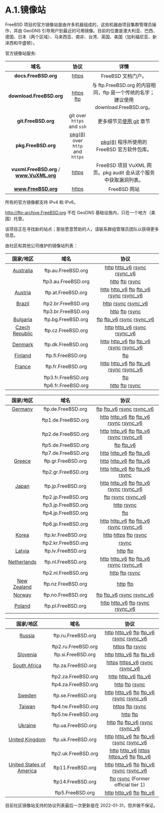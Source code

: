 # A.1.镜像站

FreeBSD 项目的官方镜像站是由许多机器组成的，这些机器由项目集群管理员操作，并由 GeoDNS 引导用户到最近的可用镜像。目前的位置是澳大利亚、巴西、德国、日本（两个区域）、马来西亚、南非、台湾、英国、美国（加利福尼亚、新泽西和华盛顿）。

官方镜像站服务:

|                    域名                    |                                                 协议                                                  |                                                       详情                                                        |
| :----------------------------------------: | :---------------------------------------------------------------------------------------------------: | :---------------------------------------------------------------------------------------------------------------: |
|          **docs.FreeBSD.org**              |                                  [https](https://docs.freebsd.org/)                                   |                                                 FreeBSD 文档门户。                                                |
|          **download.FreeBSD.org**          |         [https](https://download.freebsd.org/) [ftp](ftp://download.freebsd.org/pub/FreeBSD/)         |               与 ftp.FreeBSD.org 的内容相同，ftp 是一个传统的名字；建议使用 download.FreeBSD.org。                |
|            **git.FreeBSD.org**             |                                      git over `https` and `ssh`                                       |                更多细节见[使用 git](https://docs.freebsd.org/en/books/handbook/mirrors/#git) 章节                 |
|            **pkg.FreeBSD.org**             | [pkg(8)](https://www.freebsd.org/cgi/man.cgi?query=pkg&sektion=8&format=html) over `http` and `https` | [pkg(8)](https://www.freebsd.org/cgi/man.cgi?query=pkg&sektion=8&format=html) 程序所使用的 FreeBSD 官方软件包库。 |
| **vuxml.FreeBSD.org** / **www.VuXML.org**  |                                    [https](https://www.vuxml.org/)                                    |                          FreeBSD 项目 VuXML 网页。pkg audit 会从这个服务中获取漏洞列表。                          |
|           **www.FreeBSD.org**              |                                   [https](https://www.freebsd.org/)                                   |                                                   FreeBSD 网站                                                    |

所有的官方镜像都支持 IPv4 和 IPv6。

<http://ftp-archive.FreeBSD.org> 不在 GeoDNS 基础设施内，只在一个地方（美国）托管。

该项目正在寻找新的站点；那些愿意赞助的人，请联系群组管理员团队以获得更多信息。

由社区和其他公司维护的镜像站列表：

|                     **国家/地区**                     |      **域名**       |                                                                                                                                              **协议**                                                                                                                                              |
| :---------------------------------------------------: | :-----------------: | :------------------------------------------------------------------------------------------------------------------------------------------------------------------------------------------------------------------------------------------------------------------------------------------------: |
|        [Australia](hostmaster@au.FreeBSD.org)         | ftp.au.FreeBSD.org  |                                                             [http](http://ftp.au.freebsd.org/pub/FreeBSD) [http_v6](http://ftp.au.freebsd.org/pub/FreeBSD) [rsync](rsync://ftp.au.FreeBSD.org) [rsync_v6](rsync://ftp.au.FreeBSD.org)                                                              |
|                                                       | ftp3.au.FreeBSD.org |                                                                                  [http](http://ftp3.au.freebsd.org/pub/FreeBSD) [ftp](ftp://ftp3.au.freebsd.org/pub/FreeBSD) [rsync](rsync://ftp3.au.FreeBSD.org)                                                                                  |
|         [Austria](hostmaster@at.FreeBSD.org)          | ftp.at.FreeBSD.org  | [http](http://ftp.at.freebsd.org/pub/FreeBSD/) [http_v6](http://ftp.at.freebsd.org/pub/FreeBSD/) [ftp](ftp://ftp.at.freebsd.org/pub/FreeBSD/) [ftp_v6](ftp://ftp.at.freebsd.org/pub/FreeBSD/) [rsync](rsync://ftp.at.FreeBSD.org/pub/FreeBSD/) [rsync_v6](rsync://ftp.at.FreeBSD.org/pub/FreeBSD/) |
|          [Brazil](hostmaster@br.FreeBSD.org)          | ftp2.br.FreeBSD.org |                                                                                      [http](http://ftp2.br.freebsd.org/FreeBSD) [rsync](rsync://ftp2.br.FreeBSD.org) [rsync_v6](rsync://ftp2.br.FreeBSD.org)                                                                                       |
|                                                       | ftp3.br.FreeBSD.org |                                                                                  [http](http://ftp3.br.freebsd.org/pub/FreeBSD) [ftp](ftp://ftp3.br.freebsd.org/pub/FreeBSD) [rsync](rsync://ftp3.br.FreeBSD.org)                                                                                  |
|            [Bulgaria](mirror@telepoint.bg)            | ftp.bg.FreeBSD.org  |                                                               [ftp](ftp://ftp.bg.freebsd.org/pub/FreeBSD) [ftp_v6](ftp://ftp.bg.freebsd.org/pub/FreeBSD) [rsync](rsync://ftp.bg.FreeBSD.org) [rsync_v6](rsync://ftp.bg.FreeBSD.org)                                                                |
|      [Czech Republic](hostmaster@cz.FreeBSD.org)      | ftp.cz.FreeBSD.org  |                                                             [http](http://ftp.cz.freebsd.org/pub/FreeBSD) [http_v6](http://ftp.cz.freebsd.org/pub/FreeBSD) [rsync](rsync://ftp.cz.FreeBSD.org) [rsync_v6](rsync://ftp.cz.FreeBSD.org)                                                              |
|              [Denmark](staff@dotsrc.org)              | ftp.dk.FreeBSD.org  |             [http](http://ftp.dk.freebsd.org/FreeBSD/) [http_v6](http://ftp.dk.freebsd.org/FreeBSD/) [ftp](ftp://ftp.dk.freebsd.org/FreeBSD/) [ftp_v6](ftp://ftp.dk.freebsd.org/FreeBSD/) [rsync](rsync://ftp.dk.FreeBSD.org/FreeBSD/) [rsync_v6](rsync://ftp.dk.FreeBSD.org/FreeBSD/)             |
|         [Finland](hostmaster@fi.FreeBSD.org)          | ftp.fi.FreeBSD.org  |                                                                                                                            [ftp](ftp://ftp.fi.freebsd.org/pub/FreeBSD)                                                                                                                             |
|          [France](hostmaster@fr.FreeBSD.org)          | ftp.fr.FreeBSD.org  |                [http](http://ftp.fr.freebsd.org/pub/FreeBSD) [http_v6](http://ftp.fr.freebsd.org/pub/FreeBSD) [ftp](ftp://ftp.fr.freebsd.org/pub/FreeBSD) [ftp_v6](ftp://ftp.fr.freebsd.org/pub/FreeBSD) [rsync](rsync://ftp.fr.FreeBSD.org) [rsync_v6](rsync://ftp.fr.FreeBSD.org)                |
|                                                       | ftp3.fr.FreeBSD.org |                                                                                                                            [ftp](ftp://ftp3.fr.freebsd.org/pub/FreeBSD)                                                                                                                            |
|                                                       | ftp6.fr.FreeBSD.org |                                                                                  [http](http://ftp6.fr.freebsd.org/pub/FreeBSD) [ftp](ftp://ftp6.fr.freebsd.org/pub/FreeBSD) [rsync](rsync://ftp6.fr.FreeBSD.org)                                                                                  |

|                     **国家/地区**                     |      **域名**       |                                                                                                                                              **协议**                                                                                                                                              |
| :---------------------------------------------------: | :-----------------: | :------------------------------------------------------------------------------------------------------------------------------------------------------------------------------------------------------------------------------------------------------------------------------------------------: |
|         [Germany](de-bsd-hubs@de.FreeBSD.org)         | ftp.de.FreeBSD.org  |                                                               [ftp](ftp://ftp.de.freebsd.org/pub/FreeBSD) [ftp_v6](ftp://ftp.de.freebsd.org/pub/FreeBSD) [rsync](rsync://ftp.de.FreeBSD.org) [rsync_v6](rsync://ftp.de.FreeBSD.org)                                                                |
|                                                       | ftp1.de.FreeBSD.org |             [http](http://ftp1.de.freebsd.org/pub/FreeBSD) [http_v6](http://ftp1.de.freebsd.org/pub/FreeBSD) [ftp](ftp://ftp1.de.freebsd.org/pub/FreeBSD) [ftp_v6](ftp://ftp1.de.freebsd.org/pub/FreeBSD) [rsync](rsync://ftp1.de.FreeBSD.org) [rsync_v6](rsync://ftp1.de.FreeBSD.org)             |
|                                                       | ftp2.de.FreeBSD.org |             [http](http://ftp2.de.freebsd.org/pub/FreeBSD) [http_v6](http://ftp2.de.freebsd.org/pub/FreeBSD) [ftp](ftp://ftp2.de.freebsd.org/pub/FreeBSD) [ftp_v6](ftp://ftp2.de.freebsd.org/pub/FreeBSD) [rsync](rsync://ftp2.de.FreeBSD.org) [rsync_v6](rsync://ftp2.de.FreeBSD.org)             |
|                                                       | ftp5.de.FreeBSD.org |                                                                                                    [ftp](ftp://ftp5.de.freebsd.org/pub/FreeBSD) [ftp_v6](ftp://ftp5.de.freebsd.org/pub/FreeBSD)                                                                                                    |
|                                                       | ftp7.de.FreeBSD.org |                                                   [http](http://ftp7.de.freebsd.org/pub/FreeBSD) [http_v6](http://ftp7.de.freebsd.org/pub/FreeBSD) [ftp](ftp://ftp7.de.freebsd.org/pub/FreeBSD) [ftp_v6](ftp://ftp7.de.freebsd.org/pub/FreeBSD)                                                    |
|          [Greece](hostmaster@gr.FreeBSD.org)          | ftp.gr.FreeBSD.org  |                                                     [http](http://ftp.gr.freebsd.org/pub/FreeBSD) [http_v6](http://ftp.gr.freebsd.org/pub/FreeBSD) [ftp](ftp://ftp.gr.freebsd.org/pub/FreeBSD) [ftp_v6](ftp://ftp.gr.freebsd.org/pub/FreeBSD)                                                      |
|                                                       | ftp2.gr.FreeBSD.org |                                 [http](http://ftp2.gr.freebsd.org/pub/FreeBSD) [http_v6](http://ftp2.gr.freebsd.org/pub/FreeBSD) [ftp](ftp://ftp2.gr.freebsd.org/pub/FreeBSD) [ftp_v6](ftp://ftp2.gr.freebsd.org/pub/FreeBSD) [rsync](rsync://ftp2.gr.FreeBSD.org)                                 |
|          [Japan](hostmaster@jp.FreeBSD.org)           | ftp.jp.FreeBSD.org  |                [http](http://ftp.jp.freebsd.org/pub/FreeBSD) [http_v6](http://ftp.jp.freebsd.org/pub/FreeBSD) [ftp](ftp://ftp.jp.freebsd.org/pub/FreeBSD) [ftp_v6](ftp://ftp.jp.freebsd.org/pub/FreeBSD) [rsync](rsync://ftp.jp.FreeBSD.org) [rsync_v6](rsync://ftp.jp.FreeBSD.org)                |
|                                                       | ftp2.jp.FreeBSD.org |                                                                                     [ftp](ftp://ftp2.jp.freebsd.org/pub/FreeBSD) [rsync](rsync://ftp2.jp.FreeBSD.org) [rsync_v6](rsync://ftp2.jp.FreeBSD.org)                                                                                      |
|                                                       | ftp3.jp.FreeBSD.org |                                                                                                        [http](http://ftp3.jp.freebsd.org/pub/FreeBSD) [rsync](rsync://ftp3.jp.FreeBSD.org)                                                                                                         |
|                                                       | ftp4.jp.FreeBSD.org |                                                                                                                            [ftp](ftp://ftp4.jp.freebsd.org/pub/FreeBSD)                                                                                                                            |
|                                                       | ftp6.jp.FreeBSD.org |             [http](http://ftp6.jp.freebsd.org/pub/FreeBSD) [http_v6](http://ftp6.jp.freebsd.org/pub/FreeBSD) [ftp](ftp://ftp6.jp.freebsd.org/pub/FreeBSD) [ftp_v6](ftp://ftp6.jp.freebsd.org/pub/FreeBSD) [rsync](rsync://ftp6.jp.FreeBSD.org) [rsync_v6](rsync://ftp6.jp.FreeBSD.org)             |
|          [Korea](hostmaster@kr.FreeBSD.org)           | ftp.kr.FreeBSD.org  |                                                           [http](http://ftp.kr.freebsd.org/pub/FreeBSD) [https](https://ftp.kr.freebsd.org/pub/FreeBSD) [ftp](ftp://ftp.kr.freebsd.org/pub/FreeBSD) [rsync](rsync://ftp.kr.FreeBSD.org)                                                            |
|                                                       | ftp2.kr.FreeBSD.org |                                                                                                                                [rsync](rsync://ftp2.kr.FreeBSD.org)                                                                                                                                |
|          [Latvia](hostmaster@lv.FreeBSD.org)          | ftp.lv.FreeBSD.org  |                                                                                                     [ http](http://ftp.lv.freebsd.org/pub/Freebsd) [ftp](ftp://ftp.lv.freebsd.org/pub/freebsd)                                                                                                     |
|       [Netherlands](hostmaster@nl.FreeBSD.org)        | ftp.nl.FreeBSD.org  |                [http](http://ftp.nl.freebsd.org/pub/FreeBSD) [http_v6](http://ftp.nl.freebsd.org/pub/FreeBSD) [ftp](ftp://ftp.nl.freebsd.org/pub/FreeBSD) [ftp_v6](ftp://ftp.nl.freebsd.org/pub/FreeBSD) [rsync](rsync://ftp.nl.FreeBSD.org) [rsync_v6](rsync://ftp.nl.FreeBSD.org)                |
|                                                       | ftp2.nl.FreeBSD.org |                                                                                  [http](http://ftp2.nl.freebsd.org/pub/FreeBSD) [ftp](ftp://ftp2.nl.freebsd.org/pub/FreeBSD) [rsync](rsync://ftp2.nl.FreeBSD.org)                                                                                  |
|       [New Zealand](hostmaster@nz.FreeBSD.org)        | ftp.nz.FreeBSD.org  |                                                                                                     [http](http://ftp.nz.freebsd.org/pub/FreeBSD) [ftp](ftp://ftp.nz.freebsd.org/pub/FreeBSD)                                                                                                      |
|          [Norway](hostmaster@no.FreeBSD.org)          | ftp.no.FreeBSD.org  |                                                               [ftp](ftp://ftp.no.freebsd.org/pub/FreeBSD) [ftp_v6](ftp://ftp.no.freebsd.org/pub/FreeBSD) [rsync](rsync://ftp.no.FreeBSD.org) [rsync_v6](rsync://ftp.no.FreeBSD.org)                                                                |
|          [Poland](hostmaster@pl.FreeBSD.org)          | ftp.pl.FreeBSD.org  |                                       [http](http://ftp.pl.freebsd.org/pub/FreeBSD) [http_v6](http://ftp.pl.freebsd.org/pub/FreeBSD) [ftp](ftp://ftp.pl.freebsd.org/pub/FreeBSD) [rsync](rsync://ftp.pl.FreeBSD.org) [rsync_v6](rsync://ftp.pl.FreeBSD.org)                                        |

|                     **国家/地区**                     |      **域名**       |                                                                                                                                              **协议**                                                                                                                                              |
| :---------------------------------------------------: | :-----------------: | :------------------------------------------------------------------------------------------------------------------------------------------------------------------------------------------------------------------------------------------------------------------------------------------------: |
|          [Russia](hostmaster@ru.FreeBSD.org)          | ftp.ru.FreeBSD.org  |                [http](http://ftp.ru.freebsd.org/pub/FreeBSD) [http_v6](http://ftp.ru.freebsd.org/pub/FreeBSD) [ftp](ftp://ftp.ru.freebsd.org/pub/FreeBSD) [ftp_v6](ftp://ftp.ru.freebsd.org/pub/FreeBSD) [rsync](rsync://ftp.ru.FreeBSD.org) [rsync_v6](rsync://ftp.ru.FreeBSD.org)                |
|                                                       | ftp2.ru.FreeBSD.org |                                                                                 [https](https://ftp2.ru.freebsd.org/pub/FreeBSD) [ftp](ftp://ftp2.ru.freebsd.org/pub/FreeBSD) [rsync](rsync://ftp2.ru.FreeBSD.org)                                                                                 |
|         [Slovenia](hostmaster@si.FreeBSD.org)         | ftp.si.FreeBSD.org  |                                                     [http](http://ftp.si.freebsd.org/pub/FreeBSD) [http_v6](http://ftp.si.freebsd.org/pub/FreeBSD) [ftp](ftp://ftp.si.freebsd.org/pub/FreeBSD) [ftp_v6](ftp://ftp.si.freebsd.org/pub/FreeBSD)                                                      |
|       [South Africa](hostmaster@za.FreeBSD.org)       | ftp.za.FreeBSD.org  |                                                           [https](https://ftp.za.freebsd.org/pub/FreeBSD) [https_v6](https://ftp.za.freebsd.org/pub/FreeBSD) [rsync](rsync://ftp.za.FreeBSD.org) [rsync_v6](rsync://ftp.za.FreeBSD.org)                                                            |
|                                                       | ftp2.za.FreeBSD.org |                                                                          [http](http://ftp2.za.freebsd.org/pub/FreeBSD) [http_v6](http://ftp2.za.freebsd.org/pub/FreeBSD) [ftp_v6](ftp://ftp2.za.freebsd.org/pub/FreeBSD)                                                                          |
|                                                       | ftp4.za.FreeBSD.org |                                                                                  [http](http://ftp4.za.freebsd.org/pub/FreeBSD) [ftp](ftp://ftp4.za.freebsd.org/pub/FreeBSD) [rsync](rsync://ftp4.za.FreeBSD.org)                                                                                  |
|          [Sweden](hostmaster@se.FreeBSD.org)          | ftp.se.FreeBSD.org  |                [http](http://ftp.se.freebsd.org/pub/FreeBSD) [http_v6](http://ftp.se.freebsd.org/pub/FreeBSD) [ftp](ftp://ftp.se.freebsd.org/pub/FreeBSD) [ftp_v6](ftp://ftp.se.freebsd.org/pub/FreeBSD) [rsync](rsync://ftp.se.FreeBSD.org) [rsync_v6](rsync://ftp.se.FreeBSD.org)                |
|          [Taiwan](hostmaster@se.FreeBSD.org)          | ftp4.tw.FreeBSD.org |                                                                                 [https](https://ftp4.tw.freebsd.org/pub/FreeBSD) [ftp](ftp://ftp4.tw.freebsd.org/pub/FreeBSD) [rsync](rsync://ftp4.tw.FreeBSD.org)                                                                                 |
|                                                       | ftp5.tw.FreeBSD.org |                                                                                                    [http](http://ftp5.tw.freebsd.org/pub/FreeBSD) [ftp](ftp://ftp5.tw.freebsd.org/pub/FreeBSD)                                                                                                     |
|         [Ukraine](hostmaster@ua.FreeBSD.org)          | ftp.ua.FreeBSD.org  |                                        [http](http://ftp.ua.freebsd.org/pub/FreeBSD) [ftp](ftp://ftp.ua.freebsd.org/pub/FreeBSD) [ftp_v6](ftp://ftp.ua.freebsd.org/pub/FreeBSD) [rsync](rsync://ftp.ua.FreeBSD.org) [rsync_v6](rsync://ftp.ua.FreeBSD.org)                                         |
|      [United Kingdom](hostmaster@uk.FreeBSD.org)      | ftp.uk.FreeBSD.org  |                [http](http://ftp.uk.freebsd.org/pub/FreeBSD) [http_v6](http://ftp.uk.freebsd.org/pub/FreeBSD) [ftp](ftp://ftp.uk.freebsd.org/pub/FreeBSD) [ftp_v6](ftp://ftp.uk.freebsd.org/pub/FreeBSD) [rsync](rsync://ftp.uk.FreeBSD.org) [rsync_v6](rsync://ftp.uk.FreeBSD.org)                |
|                                                       | ftp2.uk.FreeBSD.org | [http](http://ftp2.uk.freebsd.org/pub/FreeBSD) [http_v6](http://ftp2.uk.freebsd.org/pub/FreeBSD) [https](https://ftp2.uk.freebsd.org/pub/FreeBSD) [https_v6](https://ftp2.uk.freebsd.org/pub/FreeBSD) [ftp](ftp://ftp2.uk.freebsd.org/pub/FreeBSD) [ftp_v6](ftp://ftp2.uk.freebsd.org/pub/FreeBSD) |
| [United States of America](hostmaster@us.FreeBSD.org) |  ftp11.FreeBSD.org  |                   [http](http://ftp11.freebsd.org/pub/FreeBSD) [http_v6](http://ftp11.freebsd.org/pub/FreeBSD) [ftp](ftp://ftp11.freebsd.org/pub/FreeBSD) [ftp_v6](ftp://ftp11.freebsd.org/pub/FreeBSD) [rsync](rsync://ftp11.FreeBSD.org) [rsync_v6](rsync://ftp11.FreeBSD.org)                   |
|                                                       |  ftp14.FreeBSD.org  |                                                                                               [ftp](ftp://ftp14.freebsd.org/pub/FreeBSD) [rsync](rsync://ftp14.FreeBSD.org) (Former official tier 1)                                                                                               |
|                                                       |  ftp5.FreeBSD.org   |                                                         [http](http://ftp5.freebsd.org/pub/FreeBSD) [http_v6](http://ftp5.freebsd.org/pub/FreeBSD) [ftp](ftp://ftp5.freebsd.org/pub/FreeBSD) [ftp_v6](ftp://ftp5.freebsd.org/pub/FreeBSD)                                                          |

目前社区镜像站支持的协议列表最后一次更新是在 2022-01-31，但并做不保证。

